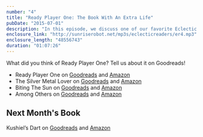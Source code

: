 ```yaml
---
number: "4"
title: "Ready Player One: The Book With An Extra Life"
pubDate: "2015-07-01"
description: "In this episode, we discuss one of our favorite Eclectic Readers books of all time: Ready Player One. We chat about dystopias, book blockbusters, and Hollywood’s problem with body positive casting."
enclosure_link: "http://sunriserobot.net/mp3s/eclecticreaders/er4.mp3"
enclosure_length: "48556743"
duration: "01:07:26"
---
```

What did you think of Ready Player One?  Tell us about it on Goodreads!

- Ready Player One on [Goodreads](https://www.goodreads.com/book/show/9969571-ready-player-one) and [Amazon](http://www.amazon.com/gp/product/030788743X)
- The Silver Metal Lover on [Goodreads](https://www.goodreads.com/book/show/567708.The_Silver_Metal_Lover?from_search=true&search_version=service) and [Amazon](http://www.amazon.com/gp/product/0553581279)
- Biting The Sun on [Goodreads](https://www.goodreads.com/book/show/373009.Biting_the_Sun) and [Amazon](http://www.amazon.com/gp/product/0553581309)
- Among Others on [Goodreads](https://www.goodreads.com/book/show/8706185-among-others) and [Amazon](http://www.amazon.com/gp/product/076532153X)

## Next Month's Book

Kushiel’s Dart on [Goodreads](https://www.goodreads.com/book/show/153008.Kushiel_s_Dart) and [Amazon](http://www.amazon.com/gp/product/0330493744)
